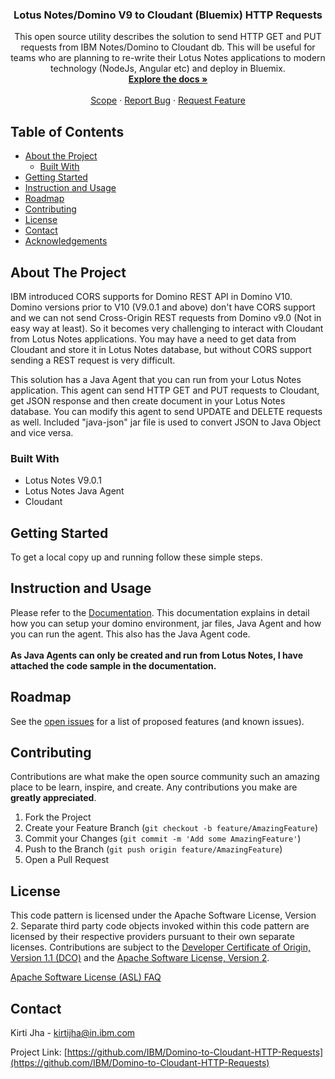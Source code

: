 <p align="center">
  <h3 align="center">Lotus Notes/Domino V9 to Cloudant (Bluemix) HTTP Requests</h3>

  <p align="center">
    This open source utility describes the solution to send HTTP GET and PUT requests from IBM Notes/Domino to Cloudant db. This will be useful for teams who are planning to re-write their Lotus Notes applications to modern technology (NodeJs, Angular etc) and deploy in Bluemix.
    <br />
    <a href="https://github.com/IBM/Domino-to-Cloudant-HTTP-Requests"><strong>Explore the docs »</strong></a>
    <br />
    <br />
    <a href="https://github.com/IBM/Domino-to-Cloudant-HTTP-Requests">Scope</a>
    ·
    <a href="https://github.com/IBM/Domino-to-Cloudant-HTTP-Requests/issues">Report Bug</a>
    ·
    <a href="https://github.com/IBM/Domino-to-Cloudant-HTTP-Requests/issues">Request Feature</a>
  </p>



<!-- TABLE OF CONTENTS -->
## Table of Contents

* [About the Project](#about-the-project)
  * [Built With](#built-with)
* [Getting Started](#getting-started)
* [Instruction and Usage](#usage)
* [Roadmap](#roadmap)
* [Contributing](#contributing)
* [License](#license)
* [Contact](#contact)
* [Acknowledgements](#acknowledgements)



<!-- ABOUT THE PROJECT -->
## About The Project

IBM introduced CORS supports for Domino REST API in Domino V10. Domino versions prior to V10 (V9.0.1 and above) don't have CORS support and we can not send Cross-Origin REST requests from Domino v9.0 (Not in easy way at least).  So it becomes very challenging to interact with Cloudant from Lotus Notes applications. You may have a need to get data from Cloudant and store it in Lotus Notes database, but without CORS support sending a REST request is very difficult.

This solution has a Java Agent that you can run from your Lotus Notes application. This agent can send HTTP GET and PUT requests to Cloudant, get JSON response and then create document in your Lotus Notes database. You can modify this agent to send UPDATE and DELETE requests as well. Included "java-json" jar file is used to convert JSON to Java Object and vice versa. 

### Built With

* Lotus Notes V9.0.1
* Lotus Notes Java Agent
* Cloudant



<!-- GETTING STARTED -->
## Getting Started

To get a local copy up and running follow these simple steps.

<!-- USAGE EXAMPLES -->
## Instruction and Usage

Please refer to the [Documentation][documentation-file]. This documentation explains in detail how you can setup your domino environment, jar files, Java Agent and how you can run the agent. This also has the Java Agent code.
<br /><br />
<b>As Java Agents can only be created and run from Lotus Notes, I have attached the code sample in the documentation.</b>



<!-- ROADMAP -->
## Roadmap

See the [open issues](https://github.com/IBM/Domino-to-Cloudant-HTTP-Requests/issues) for a list of proposed features (and known issues).



<!-- CONTRIBUTING -->
## Contributing

Contributions are what make the open source community such an amazing place to be learn, inspire, and create. Any contributions you make are **greatly appreciated**.

1. Fork the Project
2. Create your Feature Branch (`git checkout -b feature/AmazingFeature`)
3. Commit your Changes (`git commit -m 'Add some AmazingFeature'`)
4. Push to the Branch (`git push origin feature/AmazingFeature`)
5. Open a Pull Request



<!-- LICENSE -->
## License

This code pattern is licensed under the Apache Software License, Version 2.  Separate third party code objects invoked within this code pattern are licensed by their respective providers pursuant to their own separate licenses. Contributions are subject to the [Developer Certificate of Origin, Version 1.1 (DCO)](https://developercertificate.org/) and the [Apache Software License, Version 2](https://www.apache.org/licenses/LICENSE-2.0.txt).

[Apache Software License (ASL) FAQ](https://www.apache.org/foundation/license-faq.html#WhatDoesItMEAN)



<!-- CONTACT -->
## Contact

Kirti Jha - kirtijha@in.ibm.com

Project Link: [https://github.com/IBM/Domino-to-Cloudant-HTTP-Requests](https://github.com/IBM/Domino-to-Cloudant-HTTP-Requests)







<!-- MARKDOWN LINKS & IMAGES -->
[documentation-file]: documentation/Domino%20to%20Cloudant%20HTTP